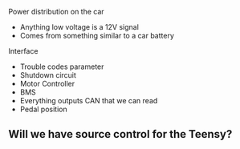 Power distribution on the car
- Anything low voltage is a 12V signal
- Comes from something similar to a car battery


Interface
- Trouble codes parameter
- Shutdown circuit
- Motor Controller
- BMS
- Everything outputs CAN that we can read
- Pedal position

Will we have source control for the Teensy?
- 